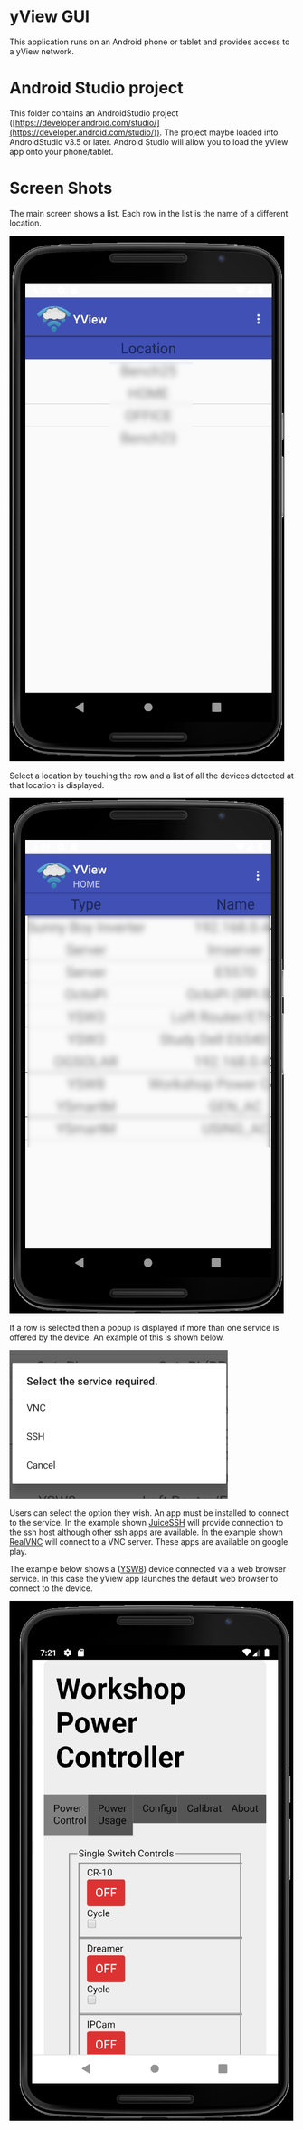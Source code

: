 # yView GUI
This application runs on an Android phone or tablet and provides access to a 
yView network.

# Android Studio project
This folder contains an AndroidStudio project ([https://developer.android.com/studio/](https://developer.android.com/studio/)). The project maybe loaded into AndroidStudio v3.5 or later. Android Studio will allow you to load the yView app onto your phone/tablet.

# Screen Shots
The main screen shows a list. Each row in the list is the name of a different location. 

![alt text](yview.png "yView Main Screen")

Select a location by touching the row and a list of all the devices detected at that location is displayed.

![alt text](yview_location.png "yView Location Screen")

If a row is selected then a popup is displayed if more than one service is offered by the device. An example of this is shown below.

![alt text](yview_server.png "yView Service Selection Screen")

Users can select the option they wish. An app must be installed to connect to the service. In the example shown [JuiceSSH](https://juicessh.com/) will provide connection to the ssh host although other ssh apps are available.  In the example shown [RealVNC](https://www.realvnc.com/en/connect/download/viewer/android/) will connect to a VNC server. These apps are available on google play.

The example below shows a ([YSW8](https://projects.pausten.me.uk/ysw8.html)) device connected via a web browser service. In this case the yView app launches the default web browser to connect to the device.

![alt text](yview_ysw8.png "yView Web Browser Launched")